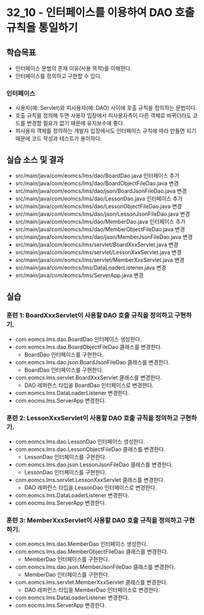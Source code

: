# 32_10 - 인터페이스를 이용하여 DAO 호출 규칙을 통일하기 

## 학습목표

- 인터페이스 문법의 존재 이유(사용 목적)를 이해한다.
- 인터페이스를 정의하고 구현할 수 있다.

### 인터페이스

- 사용자(예: Servlet)와 피사용자(예: DAO) 사이에 호출 규칙을 정의하는 문법이다.
- 호출 규칙을 정의해 두면 사용자 입장에서 피사용자측이 다른 객체로 바뀌더라도 
  코드를 변경할 필요가 없기 때문에 유지보수에 좋다.
- 피사용자 객체를 정의하는 개발자 입장에서도 인터페이스 규칙에 따라 만들면 되기 때문에 
  코드 작성과 테스트가 용이하다.


## 실습 소스 및 결과

- src/main/java/com/eomcs/lms/dao/BoardDao.java 인터페이스 추가
- src/main/java/com/eomcs/lms/dao/BoardObjectFileDao.java 변경
- src/main/java/com/eomcs/lms/dao/json/BoardJsonFileDao.java 변경
- src/main/java/com/eomcs/lms/dao/LessonDao.java 인터페이스 추가
- src/main/java/com/eomcs/lms/dao/LessonObjectFileDao.java 변경
- src/main/java/com/eomcs/lms/dao/json/LessonJsonFileDao.java 변경
- src/main/java/com/eomcs/lms/dao/MemberDao.java 인터페이스 추가
- src/main/java/com/eomcs/lms/dao/MemberObjectFileDao.java 변경
- src/main/java/com/eomcs/lms/dao/json/MemberJsonFileDao.java 변경
- src/main/java/com/eomcs/lms/servlet/BoardXxxServlet.java 변경
- src/main/java/com/eomcs/lms/servlet/LessonXxxServlet.java 변경
- src/main/java/com/eomcs/lms/servlet/MemberXxxServlet.java 변경
- src/main/java/com/eomcs/lms/DataLoaderListener.java 변경
- src/main/java/com/eomcs/lms/ServerApp.java 변경

## 실습  

### 훈련 1: BoardXxxServlet이 사용할 DAO 호출 규칙을 정의하고 구현하기.

- com.eomcs.lms.dao.BoardDao 인터페이스 생성한다.
- com.eomcs.lms.dao.BoardObjectFileDao 클래스를 변경한다.
  - BoardDao 인터페이스를 구현한다.
- com.eomcs.lms.dao.json.BoardJsonFileDao 클래스를 변경한다.
  - BoardDao 인터페이스를 구현한다.
- com.eomcs.lms.servlet.BoardXxxServlet 클래스를 변경한다.
  - DAO 레퍼런스 타입을 BoardDao 인터페이스로 변경한다.
- com.eomcs.lms.DataLoaderListener 변경한다.
- com.eocms.lms.ServerApp 변경한다.
 
### 훈련 2: LessonXxxServlet이 사용할 DAO 호출 규칙을 정의하고 구현하기.

- com.eomcs.lms.dao.LessonDao 인터페이스 생성한다.
- com.eomcs.lms.dao.LessonObjectFileDao 클래스를 변경한다.
  - LessonDao 인터페이스를 구현한다.
- com.eomcs.lms.dao.json.LessonJsonFileDao 클래스를 변경한다.
  - LessonDao 인터페이스를 구현한다.
- com.eomcs.lms.servlet.LessonXxxServlet 클래스를 변경한다.
  - DAO 레퍼런스 타입을 LessonDao 인터페이스로 변경한다.
- com.eomcs.lms.DataLoaderListener 변경한다.
- com.eocms.lms.ServerApp 변경한다.

### 훈련 3: MemberXxxServlet이 사용할 DAO 호출 규칙을 정의하고 구현하기.

- com.eomcs.lms.dao.MemberDao 인터페이스 생성한다.
- com.eomcs.lms.dao.MemberObjectFileDao 클래스를 변경한다.
  - MemberDao 인터페이스를 구현한다.
- com.eomcs.lms.dao.json.MemberJsonFileDao 클래스를 변경한다.
  - MemberDao 인터페이스를 구현한다.
- com.eomcs.lms.servlet.MemberXxxServlet 클래스를 변경한다.
  - DAO 레퍼런스 타입을 MemberDao 인터페이스로 변경한다.
- com.eomcs.lms.DataLoaderListener 변경한다.
- com.eocms.lms.ServerApp 변경한다.



  
  